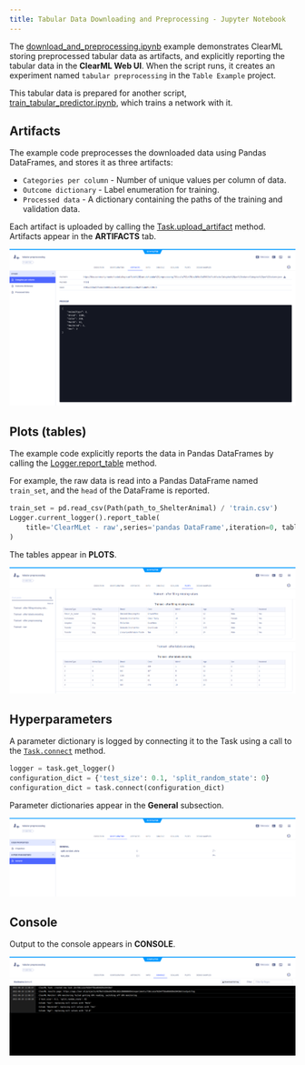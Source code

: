 ```yaml
---
title: Tabular Data Downloading and Preprocessing - Jupyter Notebook
---
```


The [download_and_preprocessing.ipynb](https://github.com/allegroai/clearml/blob/master/examples/frameworks/pytorch/notebooks/table/download_and_preprocessing.ipynb) example demonstrates ClearML storing preprocessed tabular data as artifacts, and explicitly reporting the tabular data in the **ClearML Web UI**. When the script runs, it creates an experiment named `tabular preprocessing` in the `Table Example` project.

This tabular data is prepared for another script, [train_tabular_predictor.ipynb](https://github.com/allegroai/clearml/blob/master/examples/frameworks/pytorch/notebooks/table/train_tabular_predictor.ipynb), which trains a network with it. 

## Artifacts

The example code preprocesses the downloaded data using Pandas DataFrames, and stores it as three artifacts:

* `Categories per column` - Number of unique values per column of data.
* `Outcome dictionary` - Label enumeration for training.
* `Processed data` - A dictionary containing the paths of the training and validation data.

Each artifact is uploaded by calling the [Task.upload_artifact](../../../../../references/sdk/task.md#upload_artifact) 
method. Artifacts appear in the **ARTIFACTS** tab.

![image](../../../../../img/download_and_preprocessing_02.png)

## Plots (tables)

The example code explicitly reports the data in Pandas DataFrames by calling the [Logger.report_table](../../../../../references/sdk/logger.md#report_table)
method.

For example, the raw data is read into a Pandas DataFrame named `train_set`, and the `head` of the DataFrame is reported.

```python
train_set = pd.read_csv(Path(path_to_ShelterAnimal) / 'train.csv')
Logger.current_logger().report_table(
    title='ClearMLet - raw',series='pandas DataFrame',iteration=0, table_plot=train_set.head()
)
```

The tables appear in **PLOTS**.    

![image](../../../../../img/download_and_preprocessing_07.png)

## Hyperparameters

A parameter dictionary is logged by connecting it to the Task using a call to the [`Task.connect`](../../../../../references/sdk/task.md#connect) 
method.

```python
logger = task.get_logger()
configuration_dict = {'test_size': 0.1, 'split_random_state': 0}
configuration_dict = task.connect(configuration_dict)
```

Parameter dictionaries appear in the **General** subsection.    

![image](../../../../../img/download_and_preprocessing_01.png)

## Console

Output to the console appears in **CONSOLE**.

![image](../../../../../img/download_and_preprocessing_06.png)